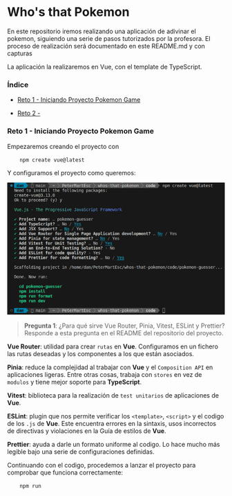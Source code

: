 # Who's that Pokemon

En este repositorio iremos realizando una aplicación de adivinar el pokemon, siguiendo una serie de pasos tutorizados por la profesora. El proceso de realización será documentado en este README.md y con capturas

La aplicación la realizaremos en Vue, con el template de TypeScript.

### Índice

- [Reto 1 - Iniciando Proyecto Pokemon Game](#r1)

- [Reto 2 -]()

### Reto 1 - Iniciando Proyecto Pokemon Game <a name="r1"></a>

Empezaremos creando el proyecto con

```bash
    npm create vue@latest 
```

Y configuramos el proyecto como queremos:

<img src="./capturas/Reto-1/1.png">

> __Pregunta 1__: ¿Para qué sirve Vue Router, Pinia, Vitest, ESLint y Prettier? Responde a esta pregunta en el README del repositorio del proyecto.

__Vue Router__: utilidad para crear `rutas` en __Vue__. Configuramos en un fichero las rutas deseadas y los componentes a los que están asociados.

__Pinia__: reduce la complejidad al trabajar con __Vue__ y el `Composition API` en aplicaciones ligeras. Entre otras cosas, trabaja con `stores` en vez de `modulos` y tiene mejor soporte para __TypeScript__.

__Vitest__: biblioteca para la realización de `test unitarios` de aplicaciones de __Vue__.

__ESLint__: plugin que nos permite verificar los `<template>`, `<script>` y el codigo de los `.js` de __Vue__. Este encuentra errores en la sintaxis, usos incorrectos de directivas y violaciones en la Guía de estilos  de __Vue__.

__Prettier__: ayuda a darle un formato uniforme al codigo. Lo hace mucho más legible bajo una serie de configuraciones definidas.


Continuando con el codigo, procedemos a lanzar el proyecto para comprobar que funciona correctamente:

```bash
    npm run
```